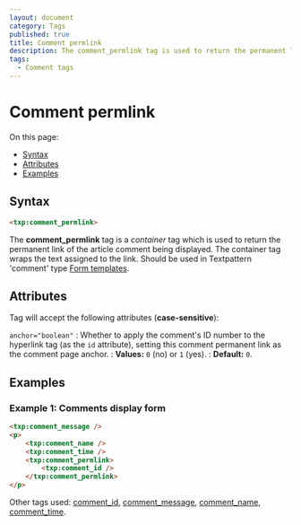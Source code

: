```yaml
---
layout: document
category: Tags
published: true
title: Comment permlink
description: The comment_permlink tag is used to return the permanent link of the article comment being displayed.
tags:
  - Comment tags
---
```


# Comment permlink

On this page:

* [Syntax](#syntax)
* [Attributes](#attributes)
* [Examples](#examples)

## Syntax

~~~ html
<txp:comment_permlink>
~~~

The **comment_permlink** tag is a *container* tag which is used to return the permanent link of the article comment being displayed. The container tag wraps the text assigned to the link. Should be used in Textpattern 'comment' type [Form templates](https://docs.textpattern.io/themes/form-templates-explained).

## Attributes

Tag will accept the following attributes (**case-sensitive**):

`anchor="boolean"`
: Whether to apply the comment's ID number to the hyperlink tag (as the `id` attribute), setting this comment permanent link as the comment page anchor.
: **Values:** `0` (no) or `1` (yes).
: **Default:** `0`.

## Examples

### Example 1: Comments display form

~~~ html
<txp:comment_message />
<p>
    <txp:comment_name />
    <txp:comment_time />
    <txp:comment_permlink>
        <txp:comment_id />
    </txp:comment_permlink>
</p>
~~~

Other tags used: [comment_id](comment_id), [comment_message](comment_message), [comment_name](comment_name), [comment_time](comment_time).
